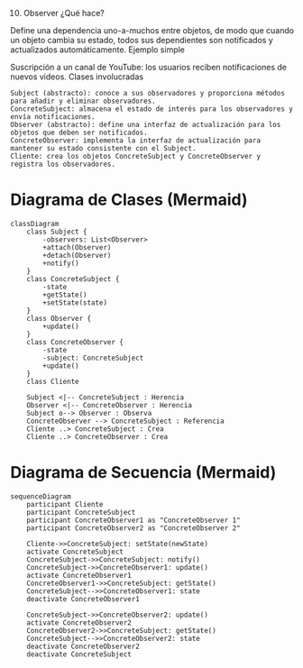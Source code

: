 
10. Observer
¿Qué hace?

Define una dependencia uno-a-muchos entre objetos, de modo que cuando un objeto cambia su estado, todos sus dependientes son notificados y actualizados automáticamente.
Ejemplo simple

Suscripción a un canal de YouTube: los usuarios reciben notificaciones de nuevos videos.
Clases involucradas

    Subject (abstracto): conoce a sus observadores y proporciona métodos para añadir y eliminar observadores.
    ConcreteSubject: almacena el estado de interés para los observadores y envía notificaciones.
    Observer (abstracto): define una interfaz de actualización para los objetos que deben ser notificados.
    ConcreteObserver: implementa la interfaz de actualización para mantener su estado consistente con el Subject.
    Cliente: crea los objetos ConcreteSubject y ConcreteObserver y registra los observadores.


# Diagrama de Clases (Mermaid)

```mermaid
classDiagram
    class Subject {
        -observers: List<Observer>
        +attach(Observer)
        +detach(Observer)
        +notify()
    }
    class ConcreteSubject {
        -state
        +getState()
        +setState(state)
    }
    class Observer {
        +update()
    }
    class ConcreteObserver {
        -state
        -subject: ConcreteSubject
        +update()
    }
    class Cliente

    Subject <|-- ConcreteSubject : Herencia
    Observer <|-- ConcreteObserver : Herencia
    Subject o--> Observer : Observa
    ConcreteObserver --> ConcreteSubject : Referencia
    Cliente ..> ConcreteSubject : Crea
    Cliente ..> ConcreteObserver : Crea
````

# Diagrama de Secuencia (Mermaid)

```mermaid
sequenceDiagram
    participant Cliente
    participant ConcreteSubject
    participant ConcreteObserver1 as "ConcreteObserver 1"
    participant ConcreteObserver2 as "ConcreteObserver 2"

    Cliente->>ConcreteSubject: setState(newState)
    activate ConcreteSubject
    ConcreteSubject->>ConcreteSubject: notify()
    ConcreteSubject->>ConcreteObserver1: update()
    activate ConcreteObserver1
    ConcreteObserver1->>ConcreteSubject: getState()
    ConcreteSubject-->>ConcreteObserver1: state
    deactivate ConcreteObserver1
    
    ConcreteSubject->>ConcreteObserver2: update()
    activate ConcreteObserver2
    ConcreteObserver2->>ConcreteSubject: getState()
    ConcreteSubject-->>ConcreteObserver2: state
    deactivate ConcreteObserver2
    deactivate ConcreteSubject
````